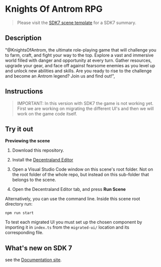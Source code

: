 # Knights Of Antrom RPG

> Please visit the [SDK7 scene template](https://github.com/decentraland/sdk7-scene-template) for a SDK7 summary.

## Description
"@KnightsOfAntrom, the ultimate role-playing game that will challenge you to farm, craft, and fight your way to the top. Explore a vast and immersive world filled with danger and opportunity at every turn. Gather resources, upgrade your gear, and face off against fearsome enemies as you level up and unlock new abilities and skills. Are you ready to rise to the challenge and become an Antrom legend? Join us and find out!",

## Instructions
> IMPORTANT: In this version with SDK7 the game is not working yet. First we are working on migrating the different UI's and then we will work on the game code itself. 

## Try it out

**Previewing the scene**

1. Download this repository.

2. Install the [Decentraland Editor](https://docs.decentraland.org/creator/development-guide/sdk7/editor/)

3. Open a Visual Studio Code window on this scene's root folder. Not on the root folder of the whole repo, but instead on this sub-folder that belongs to the scene.

4. Open the Decentraland Editor tab, and press **Run Scene**

Alternatively, you can use the command line. Inside this scene root directory run:

```
npm run start
```

To test each migrated UI you must set up the chosen component by importing it in `index.ts` from the `migrated-ui/` location and its corresponding file.

## What's new on SDK 7
see the [Documentation site](https://docs.decentraland.org/creator/).
